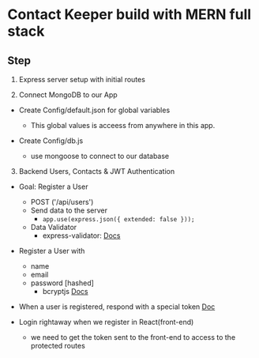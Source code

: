 # Contact Keeper build with MERN full stack

## Step

1. Express server setup with initial routes

2. Connect MongoDB to our App

- Create Config/default.json for global variables

  - This global values is acceess from anywhere in this app.

- Create Config/db.js

  - use mongoose to connect to our database

3. Backend Users, Contacts & JWT
   Authentication

- Goal: Register a User

  - POST ('/api/users')
  - Send data to the server
    - `app.use(express.json({ extended: false }));`
  - Data Validator
    - express-validator: [Docs](https://express-validator.github.io/docs/)

- Register a User with

  - name
  - email
  - password [hashed]
    - bcryptjs [Docs](https://www.npmjs.com/package/bcryptjs)

- When a user is registered, respond with a special token [Doc](https://jwt.io/)
- Login rightaway when we register in React(front-end)

  - we need to get the token sent to the front-end to access to the protected routes
